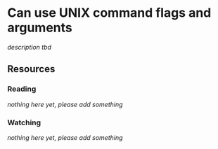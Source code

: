 # Can use UNIX command flags and arguments

_description tbd_

## Resources

### Reading

_nothing here yet, please add something_

### Watching

_nothing here yet, please add something_
